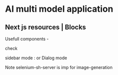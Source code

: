 # AI multi model application

## Next js resources | Blocks
<!-- https://ui.shadcn.com/view/styles/new-york/sidebar-13#
https://21st.dev/?tab=components&sort=recommended
https://www.shadcn-svelte.com/blocks
https://21st.dev/aceternity/background-beams/default
https://21st.dev/kokonutd/bento-grid/default
https://awesome-shadcn-ui.vercel.app
https://www.shadcnui-blocks.com/blocks
 -->

Usefull components -
<!-- https://21st.dev/originui/dialog/onboardin-dialog
https://21st.dev/kokonutd/v0-ai-chat/default
https://21st.dev/kokonutd/action-search-bar/default
https://21st.dev/aceternity/sidebar/default
https://21st.dev/originui/tabs/with-scroll-and-icons
Privacy policy 
https://21st.dev/originui/dialog/scrollable-sticky-header
 -->

<!-- Theme idea -
https://21st.dev/aceternity/stars-background/default
https://21st.dev/kokonutd/action-search-bar/default
 -->

check

sidebar mode : or Dialog mode 
<!-- https://ui.shadcn.com/view/styles/new-york/sidebar-13# -->

Note selenium-sh-server is imp for image-generation
